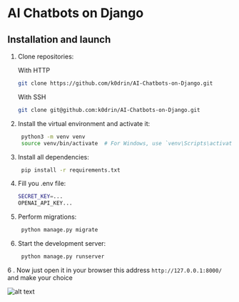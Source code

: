 # AI Chatbots on Django

## Installation and launch

1. Clone repositories:

   With HTTP
   ```bash
   git clone https://github.com/k0drin/AI-Chatbots-on-Django.git
   ```

   With SSH
   ```bash
   git clone git@github.com:k0drin/AI-Chatbots-on-Django.git
   ```
2. Install the virtual environment and activate it:
   ```bash
    python3 -m venv venv
    source venv/bin/activate  # For Windows, use `venv\Scripts\activate`
    ```
3. Install all dependencies:
   ```bash
    pip install -r requirements.txt
    ```
4. Fill you .env file:
   ```bash
   SECRET_KEY=...
   OPENAI_API_KEY...
   ```
4. Perform migrations:
   ```bash
    python manage.py migrate
    ```

5. Start the development server:
   ```bash
    python manage.py runserver
    ```

6 . Now just open it in your browser this address `http://127.0.0.1:8000/` and make your choice

<img src="bots.png" alt="alt text">
